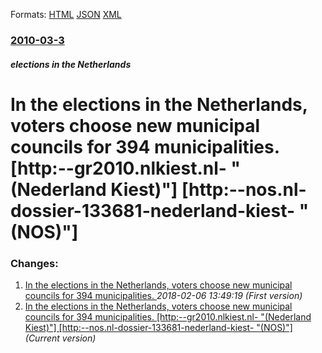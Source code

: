 
Formats: [HTML](/news/2010/03/3/in-the-elections-in-the-netherlands-voters-choose-new-municipal-councils-for-394-municipalities-http-gr2010-nlkiest-nl-nederland-kie.html)  [JSON](/news/2010/03/3/in-the-elections-in-the-netherlands-voters-choose-new-municipal-councils-for-394-municipalities-http-gr2010-nlkiest-nl-nederland-kie.json)  [XML](/news/2010/03/3/in-the-elections-in-the-netherlands-voters-choose-new-municipal-councils-for-394-municipalities-http-gr2010-nlkiest-nl-nederland-kie.xml)  

### [2010-03-3](/news/2010/03/3/index.md)

##### elections in the Netherlands
# In the elections in the Netherlands, voters choose new municipal councils for 394 municipalities. [http:--gr2010.nlkiest.nl- "(Nederland Kiest)"] [http:--nos.nl-dossier-133681-nederland-kiest- "(NOS)"]




### Changes:

1. [In the elections in the Netherlands, voters choose new municipal councils for 394 municipalities. ](/news/2010/03/3/in-the-elections-in-the-netherlands-voters-choose-new-municipal-councils-for-394-municipalities.md) _2018-02-06 13:49:19 (First version)_
1. [In the elections in the Netherlands, voters choose new municipal councils for 394 municipalities. [http:--gr2010.nlkiest.nl- "(Nederland Kiest)"] [http:--nos.nl-dossier-133681-nederland-kiest- "(NOS)"]](/news/2010/03/3/in-the-elections-in-the-netherlands-voters-choose-new-municipal-councils-for-394-municipalities-http-gr2010-nlkiest-nl-nederland-kie.md) _(Current version)_
